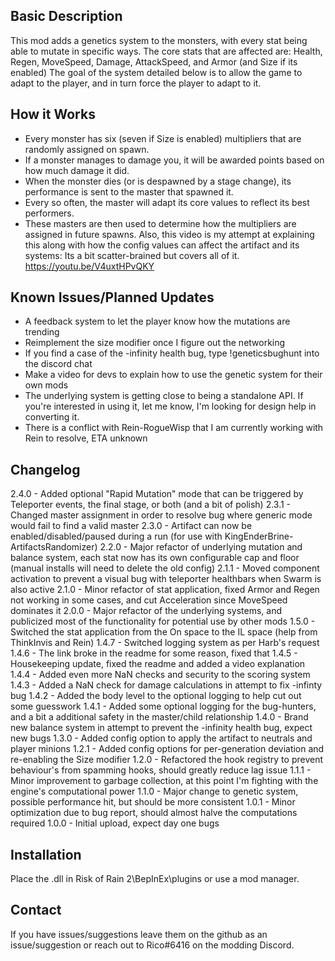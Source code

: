 ﻿Basic Description
------------
This mod adds a genetics system to the monsters, with every stat being able to mutate in specific ways.
The core stats that are affected are: Health, Regen, MoveSpeed, Damage, AttackSpeed, and Armor (and Size if its enabled)
The goal of the system detailed below is to allow the game to adapt to the player, and in turn force the player to adapt to it.

How it Works
------------
- Every monster has six (seven if Size is enabled) multipliers that are randomly assigned on spawn.
- If a monster manages to damage you, it will be awarded points based on how much damage it did.
- When the monster dies (or is despawned by a stage change), its performance is sent to the master that spawned it.
- Every so often, the master will adapt its core values to reflect its best performers.
- These masters are then used to determine how the multipliers are assigned in future spawns.
Also, this video is my attempt at explaining this along with how the config values can affect the artifact and its systems: Its a bit scatter-brained but covers all of it.
https://youtu.be/V4uxtHPvQKY

Known Issues/Planned Updates
------------
- A feedback system to let the player know how the mutations are trending
- Reimplement the size modifier once I figure out the networking
- If you find a case of the -infinity health bug, type !geneticsbughunt into the discord chat
- Make a video for devs to explain how to use the genetic system for their own mods
- The underlying system is getting close to being a standalone API. If you're interested in using it, let me know, I'm looking for design help in converting it.
- There is a conflict with Rein-RogueWisp that I am currently working with Rein to resolve, ETA unknown

Changelog
-----------
2.4.0 - Added optional "Rapid Mutation" mode that can be triggered by Teleporter events, the final stage, or both (and a bit of polish)
2.3.1 - Changed master assignment in order to resolve bug where generic mode would fail to find a valid master
2.3.0 - Artifact can now be enabled/disabled/paused during a run (for use with KingEnderBrine-ArtifactsRandomizer)
2.2.0 - Major refactor of underlying mutation and balance system, each stat now has its own configurable cap and floor (manual installs will need to delete the old config)
2.1.1 - Moved component activation to prevent a visual bug with teleporter healthbars when Swarm is also active
2.1.0 - Minor refactor of stat application, fixed Armor and Regen not working in some cases, and cut Acceleration since MoveSpeed dominates it
2.0.0 - Major refactor of the underlying systems, and publicized most of the functionality for potential use by other mods
1.5.0 - Switched the stat application from the On space to the IL space (help from ThinkInvis and Rein)
1.4.7 - Switched logging system as per Harb's request
1.4.6 - The link broke in the readme for some reason, fixed that
1.4.5 - Housekeeping update, fixed the readme and added a video explanation
1.4.4 - Added even more NaN checks and security to the scoring system
1.4.3 - Added a NaN check for damage calculations in attempt to fix -infinty bug
1.4.2 - Added the body level to the optional logging to help cut out some guesswork
1.4.1 - Added some optional logging for the bug-hunters, and a bit a additional safety in the master/child relationship
1.4.0 - Brand new balance system in attempt to prevent the -infinity health bug, expect new bugs
1.3.0 - Added config option to apply the artifact to neutrals and player minions
1.2.1 - Added config options for per-generation deviation and re-enabling the Size modifier
1.2.0 - Refactored the hook registry to prevent behaviour's from spamming hooks, should greatly reduce lag issue
1.1.1 - Minor improvement to garbage collection, at this point I'm fighting with the engine's computational power
1.1.0 - Major change to genetic system, possible performance hit, but should be more consistent
1.0.1 - Minor optimization due to bug report, should almost halve the computations required
1.0.0 - Initial upload, expect day one bugs

Installation
------------
Place the .dll in Risk of Rain 2\BepInEx\plugins or use a mod manager.

Contact
------------
If you have issues/suggestions leave them on the github as an issue/suggestion or reach out to Rico#6416 on the modding Discord.
